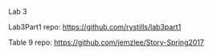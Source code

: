 Lab 3

Lab3Part1 repo: https://github.com/rystills/lab3part1

Table 9 repo: https://github.com/jemzlee/Story-Spring2017


